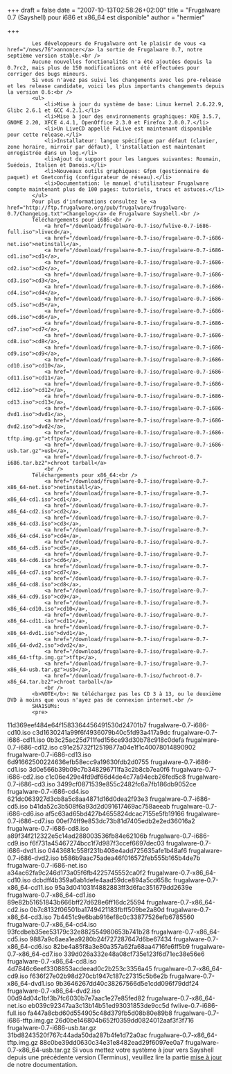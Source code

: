
+++
draft = false
date = "2007-10-13T02:58:26+02:00"
title = "Frugalware 0.7 (Sayshell) pour i686 et x86_64 est disponible"
author = "hermier"

+++

            Les développeurs de Frugalware ont le plaisir de vous <a href="/news/76">annoncer</a> la sortie de Frugalware 0.7, notre septième version stable.<br />
            Aucune nouvelles fonctionalités n'a été ajoutées depuis la 0.7rc2, mais plus de 150 modifications ont été effectuées pour corriger des bugs mineurs.
            Si vous n'avez pas suivi les changements avec les pre-release et les release candidate, voici les plus importants changements depuis la version 0.6:<br />
            <ul>
                <li>Mise à jour du système de base: Linux kernel 2.6.22.9, Glibc 2.6.1 et GCC 4.2.1.</li>
                <li>Mise à jour des environnements graphiques: KDE 3.5.7, GNOME 2.20, XFCE 4.4.1, OpenOffice 2.3.0 et Firefox 2.0.0.7.</li>
                <li>Un LiveCD appellé FwLive est maintenant disponible pour cette release.</li>
                <li>Installateur: langue spécifique par défaut (clavier, zone horaire, mirroir par défaut), l'installation est maintenant enregistrée dans un log.</li>
                <li>Ajout du support pour les langues suivantes: Roumain, Suédois, Italien et Danois.</li>
                <li>Nouveaux outils graphiques: Gfpm (gestionnaire de paquet) et Gnetconfig (configurateur de réseau).</li>
                <li>Documentation: le manuel d'utilisateur Frugalware compte maintenant plus de 100 pages: tutoriels, trucs et astuces.</li>
            </ul>
            Pour plus d'informations consultez le <a href="http://ftp.frugalware.org/pub/frugalware/frugalware-0.7/ChangeLog.txt">Changelog</a> de Frugalware Sayshell.<br />
            Téléchargements pour i686:<br />
                <a href="/download/frugalware-0.7-iso/fwlive-0.7-i686-full.iso">livecd</a>,
                <a href="/download/frugalware-0.7-iso/frugalware-0.7-i686-net.iso">netinstall</a>,
                <a href="/download/frugalware-0.7-iso/frugalware-0.7-i686-cd1.iso">cd1</a>,
                <a href="/download/frugalware-0.7-iso/frugalware-0.7-i686-cd2.iso">cd2</a>,
                <a href="/download/frugalware-0.7-iso/frugalware-0.7-i686-cd3.iso">cd3</a>,
                <a href="/download/frugalware-0.7-iso/frugalware-0.7-i686-cd4.iso">cd4</a>,
                <a href="/download/frugalware-0.7-iso/frugalware-0.7-i686-cd5.iso">cd5</a>,
                <a href="/download/frugalware-0.7-iso/frugalware-0.7-i686-cd6.iso">cd6</a>,
                <a href="/download/frugalware-0.7-iso/frugalware-0.7-i686-cd7.iso">cd7</a>,
                <a href="/download/frugalware-0.7-iso/frugalware-0.7-i686-cd8.iso">cd8</a>,
                <a href="/download/frugalware-0.7-iso/frugalware-0.7-i686-cd9.iso">cd9</a>,
                <a href="/download/frugalware-0.7-iso/frugalware-0.7-i686-cd10.iso">cd10</a>,
                <a href="/download/frugalware-0.7-iso/frugalware-0.7-i686-cd11.iso">cd11</a>,
                <a href="/download/frugalware-0.7-iso/frugalware-0.7-i686-cd12.iso">cd12</a>,
                <a href="/download/frugalware-0.7-iso/frugalware-0.7-i686-cd13.iso">cd13</a>,
                <a href="/download/frugalware-0.7-iso/frugalware-0.7-i686-dvd1.iso">dvd1</a>,
                <a href="/download/frugalware-0.7-iso/frugalware-0.7-i686-dvd2.iso">dvd2</a>,
                <a href="/download/frugalware-0.7-iso/frugalware-0.7-i686-tftp.img.gz">tftp</a>,
                <a href="/download/frugalware-0.7-iso/frugalware-0.7-i686-usb.tar.gz">usb</a>,
                <a href="/download/frugalware-0.7-iso/fwchroot-0.7-i686.tar.bz2">chroot tarball</a>
                <br />
            Téléchargements pour x86_64:<br />
                <a href="/download/frugalware-0.7-iso/frugalware-0.7-x86_64-net.iso">netinstall</a>,
                <a href="/download/frugalware-0.7-iso/frugalware-0.7-x86_64-cd1.iso">cd1</a>,
                <a href="/download/frugalware-0.7-iso/frugalware-0.7-x86_64-cd2.iso">cd2</a>,
                <a href="/download/frugalware-0.7-iso/frugalware-0.7-x86_64-cd3.iso">cd3</a>,
                <a href="/download/frugalware-0.7-iso/frugalware-0.7-x86_64-cd4.iso">cd4</a>,
                <a href="/download/frugalware-0.7-iso/frugalware-0.7-x86_64-cd5.iso">cd5</a>,
                <a href="/download/frugalware-0.7-iso/frugalware-0.7-x86_64-cd6.iso">cd6</a>,
                <a href="/download/frugalware-0.7-iso/frugalware-0.7-x86_64-cd7.iso">cd7</a>,
                <a href="/download/frugalware-0.7-iso/frugalware-0.7-x86_64-cd8.iso">cd8</a>,
                <a href="/download/frugalware-0.7-iso/frugalware-0.7-x86_64-cd9.iso">cd9</a>,
                <a href="/download/frugalware-0.7-iso/frugalware-0.7-x86_64-cd10.iso">cd10</a>,
                <a href="/download/frugalware-0.7-iso/frugalware-0.7-x86_64-cd11.iso">cd11</a>,
                <a href="/download/frugalware-0.7-iso/frugalware-0.7-x86_64-dvd1.iso">dvd1</a>,
                <a href="/download/frugalware-0.7-iso/frugalware-0.7-x86_64-dvd2.iso">dvd2</a>,
                <a href="/download/frugalware-0.7-iso/frugalware-0.7-x86_64-tftp.img.gz">tftp</a>,
                <a href="/download/frugalware-0.7-iso/frugalware-0.7-x86_64-usb.tar.gz">usb</a>,
                <a href="/download/frugalware-0.7-iso/fwchroot-0.7-x86_64.tar.bz2">chroot tarball</a>
                <br />
            <b>NOTE</b>: Ne téléchargez pas les CD 3 à 13, ou le deuxième DVD à moins que vous n'ayez pas de connexion internet.<br />
            SHA1SUMs:
            <pre>
11d369eef484e64f1583364456491530d24701b7  frugalware-0.7-i686-cd10.iso
c3d1630241a99f6f4936079b40c5fd93a417a9dc  frugalware-0.7-i686-cd11.iso
0b3c25ac25d711fed156ce93d30b78c918c0defa  frugalware-0.7-i686-cd12.iso
c91e25732f12519877a04e1f1c40078014890902  frugalware-0.7-i686-cd13.iso
6d91662500224636efb58ecc9a19630fdb2d0755  frugalware-0.7-i686-cd1.iso
3d0e566b39b09c7b348296711fa3c2b8cb7ea0f6  frugalware-0.7-i686-cd2.iso
c1c06e429e4fd9df66d4de4c77a94ecb26fed5c8  frugalware-0.7-i686-cd3.iso
3499cf0871539e855c2482fc6a7fb186db9052ce  frugalware-0.7-i686-cd4.iso
621dc063927d3cb8a5c8aa4871d16d0dea2f93e3  frugalware-0.7-i686-cd5.iso
b41da52c3b508f6a93d2d091617469ac758aeeab  frugalware-0.7-i686-cd6.iso
af5c63ad65bd427b4655824dcac7155e5fb19166  frugalware-0.7-i686-cd7.iso
00ef74ff9e853dc73b81d7405edb2e2ed36016a2  frugalware-0.7-i686-cd8.iso
a89f34f212322e5c14ad288003536fb84e62106b  frugalware-0.7-i686-cd9.iso
f6f731a45467274bcc1f7d987f3ccef6697dec03  frugalware-0.7-i686-dvd1.iso
0443681c558f231b408e4add725635afe1b48af6  frugalware-0.7-i686-dvd2.iso
b586b9aac75adea46f016572feb555b165b4de7b  frugalware-0.7-i686-net.iso
a34ac62fa9c246d173a05f6fb4225745552ca0f2  frugalware-0.7-x86_64-cd10.iso
dcbdff4b359a6ab1defe4aad59dce894a5cd658c  frugalware-0.7-x86_64-cd11.iso
95a3d041031f4882883ff3d6fac351679dd2639e  frugalware-0.7-x86_64-cd1.iso
89e82b51651843b666bff27d628e6ff16dc25594  frugalware-0.7-x86_64-cd2.iso
0b7c8132f06501ba1749421183fbff509be2a80d  frugalware-0.7-x86_64-cd3.iso
7b4451c9e6bab916ef8c0c33877526efb6785560  frugalware-0.7-x86_64-cd4.iso
93fcdbeb35ee53179c32e882554980653b741b28  frugalware-0.7-x86_64-cd5.iso
9887a9c6aea1ea9280b24f727287647d6be67434  frugalware-0.7-x86_64-cd6.iso
82be4a85f8a3e80a357a62fa68aa4716fe6ff5b9  frugalware-0.7-x86_64-cd7.iso
339d026a332e48a08cf735e123f6d71ec38e56e6  frugalware-0.7-x86_64-cd8.iso
4d7846c6eef3308853acdeead0c2b253c3356a45  frugalware-0.7-x86_64-cd9.iso
f636f27e02b98d270cb1947c187c27315c5b6e2b  frugalware-0.7-x86_64-dvd1.iso
9b3646267dd40c38267566d5e1cdd096f79ddf24  frugalware-0.7-x86_64-dvd2.iso
00d94d04c1bf3b7fc6030b7e7aac1e27e85fed82  frugalware-0.7-x86_64-net.iso
eb039c92347aa3c13b14b51ed93031853de9cc5d  fwlive-0.7-i686-full.iso
fa447a8cbd60d554905c48d379fb5d08b80e89b8  frugalware-0.7-i686-tftp.img.gz
26d0be146804b652f0359dd0824012aaf3f3f716  frugalware-0.7-i686-usb.tar.gz
31bd8243520f767c44ada50da287b4fe1d72a0ac  frugalware-0.7-x86_64-tftp.img.gz
88c0be39dd0630c34e31e8482ead29f6097ee0a7  frugalware-0.7-x86_64-usb.tar.gz
            </pre>
            Si vous mettez votre système à jour vers Sayshell depuis une précédente version (Terminus), veuillez lire la partie <a href="http://frugalware.org/docs/stable/upgrade">mise à jour</a> de notre documentation.<br />
            
        